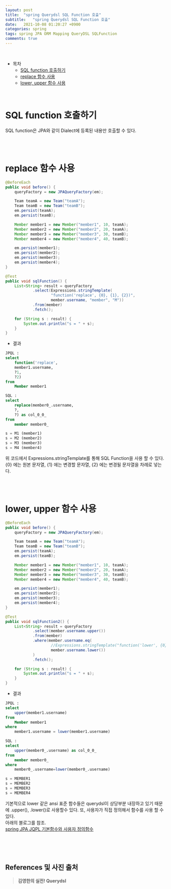 ```yaml
---
layout: post
title:  "spring Querydsl SQL Function 호출"
subtitle:   "spring Querydsl SQL Function 호출"
date:   2021-10-08 01:20:27 +0900
categories: spring
tags: spring JPA ORM Mapping QueryDSL SQLFunction
comments: true
---
```



<br>

- 목차
	- [SQL function 호출하기](#sql-function-호출하기)
	- [replace 함수 사용](#replace-함수-사용)
	- [lower, upper 함수 사용](#lower-upper-함수-사용)
	
<br>

# SQL function 호출하기

SQL function은 JPA와 같이 Dialect에 등록된 내용만 호출할 수 있다.

<br><br>

# replace 함수 사용

```java
@BeforeEach
public void before() {
    queryFactory = new JPAQueryFactory(em);

    Team teamA = new Team("teamA");
    Team teamB = new Team("teamB");
    em.persist(teamA);
    em.persist(teamB);

    Member member1 = new Member("member1", 10, teamA);
    Member member2 = new Member("member2", 20, teamA);
    Member member3 = new Member("member3", 30, teamB);
    Member member4 = new Member("member4", 40, teamB);

    em.persist(member1);
    em.persist(member2);
    em.persist(member3);
    em.persist(member4);
}

@Test
public void sqlFunction() {
    List<String> result = queryFactory
            .select(Expressions.stringTemplate(
                    "function('replace', {0}, {1}, {2})",
                    member.username, "member", "M"))
            .from(member)
            .fetch();

    for (String s : result) {
        System.out.println("s = " + s);
    }
}
```

- 결과

```sql
JPQL :
select
    function('replace',
    member1.username,
    ?1,
    ?2) 
from
    Member member1

SQL :  
select
    replace(member0_.username,
    ?,
    ?) as col_0_0_ 
from
    member member0_

s = M1 (member1)
s = M2 (member2)
s = M3 (member3)
s = M4 (member4)
```

위 코드에서 Expressions.stringTemplate를 통해 SQL Function을 사용 할 수 있다. {0} 에는 원본 문자열, {1} 에는 변경할 문자열, {2} 에는 변경될 문자열을 차례로 넣는다.

<br><br>

# lower, upper 함수 사용

```java
@BeforeEach
public void before() {
    queryFactory = new JPAQueryFactory(em);

    Team teamA = new Team("teamA");
    Team teamB = new Team("teamB");
    em.persist(teamA);
    em.persist(teamB);

    Member member1 = new Member("member1", 10, teamA);
    Member member2 = new Member("member2", 20, teamA);
    Member member3 = new Member("member3", 30, teamB);
    Member member4 = new Member("member4", 40, teamB);

    em.persist(member1);
    em.persist(member2);
    em.persist(member3);
    em.persist(member4);
}

@Test
public void sqlFunction2() {
    List<String> result = queryFactory
            .select(member.username.upper())
            .from(member)
            .where(member.username.eq(
                    //Expressions.stringTemplate("function('lower', {0})", member.username))
                    member.username.lower())
            )
            .fetch();

    for (String s : result) {
        System.out.println("s = " + s);
    }
}
```

- 결과

```sql
JPQL :
select
    upper(member1.username) 
from
    Member member1 
where
    member1.username = lower(member1.username)

SQL :
select
    upper(member0_.username) as col_0_0_ 
from
    member member0_ 
where
    member0_.username=lower(member0_.username)

s = MEMBER1
s = MEMBER2
s = MEMBER3
s = MEMBER4
```

기본적으로 lower 같은 ansi 표준 함수들은 querydsl이 상당부분 내장하고 있기 때문에 .upper(), .lower()로 사용할수 있다. 또, 사용자가 직접 정의해서 함수를 사용 할 수 있다. <br>
아래의 블로그를 참조. <br>
[spring JPA JQPL 기본함수와 사용자 정의함수](https://sehwan-choi.github.io/spring/2021/09/01/spring-JPA-JPQL6/#%EC%82%AC%EC%9A%A9%EC%9E%90-%EC%A0%95%EC%9D%98%ED%95%A8%EC%88%98)

<br><br><br>
## References 및 사진 출처

> __김영한의 실전! Querydsl__